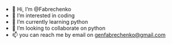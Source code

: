 - 👋 Hi, I’m @Fabrechenko
- 👀 I’m interested in coding
- 🌱 I’m currently learning python
- 💞️ I’m looking to collaborate on python
- 📫 you can reach me by email on genfabrechenko@gmail.com

<!---
Fabrechenko/Fabrechenko is a ✨ special ✨ repository because its `README.md` (this file) appears on your GitHub profile.
You can click the Preview link to take a look at your changes.
--->
